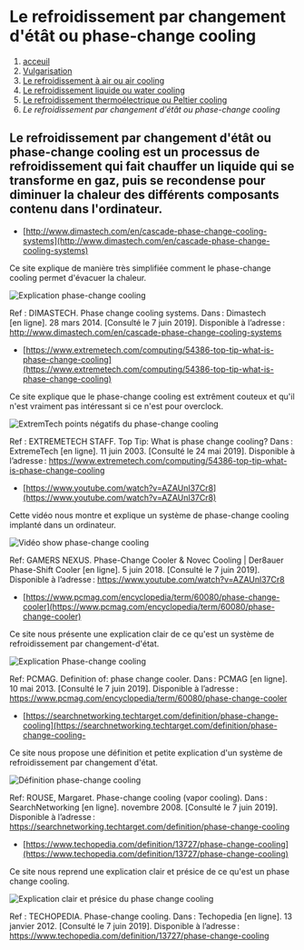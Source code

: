 <h1>Le refroidissement par changement d'étât ou phase-change cooling </h1>

1. [acceuil](index.md)
1. [Vulgarisation](vulgarisation.md)
1. [Le refroidissement à air ou air cooling](aircooling.md)
1. [Le refroidissement liquide ou water cooling](watercooling.md)
1. [Le refroidissement thermoélectrique ou Peltier cooling](pelitercooling.md)
1. *Le refroidissement par changement d'étât ou phase-change cooling*




<h2> Le refroidissement par changement d'étât ou phase-change cooling est un processus de refroidissement qui fait chauffer un liquide qui se transforme en gaz, puis se recondense pour diminuer la chaleur des différents composants contenu dans l'ordinateur.</h2>




- [http://www.dimastech.com/en/cascade-phase-change-cooling-systems](http://www.dimastech.com/en/cascade-phase-change-cooling-systems)

Ce site explique de manière très simplifiée comment le phase-change cooling permet d'évacuer la chaleur.

![Explication phase-change cooling](/image/phasechangeclexplication.png)

Ref : DIMASTECH. Phase change cooling systems. Dans : Dimastech [en ligne]. 28 mars 2014. [Consulté le 7 juin 2019]. Disponible à l’adresse : http://www.dimastech.com/en/cascade-phase-change-cooling-systems




- [https://www.extremetech.com/computing/54386-top-tip-what-is-phase-change-cooling](https://www.extremetech.com/computing/54386-top-tip-what-is-phase-change-cooling)

Ce site explique que le phase-change cooling est extrêment couteux et qu'il n'est vraiment pas intéressant si ce n'est pour overclock.

![ExtremTech points négatifs du phase-change cooling](/image/extremtechphch.png)

Ref : EXTREMETECH STAFF. Top Tip: What is phase change cooling? Dans : ExtremeTech [en ligne]. 11 juin 2003. [Consulté le 24 mai 2019]. Disponible à l’adresse : https://www.extremetech.com/computing/54386-top-tip-what-is-phase-change-cooling




- [https://www.youtube.com/watch?v=AZAUnl37Cr8](https://www.youtube.com/watch?v=AZAUnl37Cr8)

 Cette vidéo nous montre et explique un système de phase-change cooling implanté dans un ordinateur.

![Vidéo show phase-change cooling](/image/ytphasechange.png)

Ref: GAMERS NEXUS. Phase-Change Cooler & Novec Cooling | Der8auer Phase-Shift Cooler [en ligne]. 5 juin 2018. [Consulté le 7 juin 2019]. Disponible à l’adresse : https://www.youtube.com/watch?v=AZAUnl37Cr8




- [https://www.pcmag.com/encyclopedia/term/60080/phase-change-cooler](https://www.pcmag.com/encyclopedia/term/60080/phase-change-cooler)

Ce site nous présente une explication clair de ce qu'est un système de refroidissement par changement-d'état.

![Explication Phase-change cooling](/image/explicationphcl.png)

Ref: PCMAG. Definition of: phase change cooler. Dans : PCMAG [en ligne]. 10 mai 2013. [Consulté le 7 juin 2019]. Disponible à l’adresse : https://www.pcmag.com/encyclopedia/term/60080/phase-change-cooler




- [https://searchnetworking.techtarget.com/definition/phase-change-cooling](https://searchnetworking.techtarget.com/definition/phase-change-cooling-

Ce site nous propose une définition et petite explication d'un système de refroidissement par changement d'état.

![Définition phase-change cooling](/image/defphasechangecl.png)

Ref: ROUSE, Margaret. Phase-change cooling (vapor cooling). Dans : SearchNetworking [en ligne]. novembre 2008. [Consulté le 7 juin 2019]. Disponible à l’adresse : https://searchnetworking.techtarget.com/definition/phase-change-cooling




- [https://www.techopedia.com/definition/13727/phase-change-cooling](https://www.techopedia.com/definition/13727/phase-change-cooling)

Ce site nous reprend une explication clair et présice de ce qu'est un phase change cooling.

![Explication clair et présice du phase change cooling](/image/phasechangecoolingtech.png)

Ref : TECHOPEDIA. Phase-change cooling. Dans : Techopedia [en ligne]. 13 janvier 2012. [Consulté le 7 juin 2019]. Disponible à l’adresse : https://www.techopedia.com/definition/13727/phase-change-cooling






